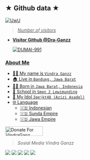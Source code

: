 ## ★ Github data ★
<p align="center">

  <a href="https://github.com/Dra-ID"><img src="http://readme-typing-svg.herokuapp.com?color=BF00FF&center=true&vCenter=true&multiline=false&lines=Follow+Github+Vindra+Ganzz+^_^" alt="UwU">
  
>
> *Number of visitors*
* **Visitor Github @Dra-Ganzz**

     ![DUMAI-991](https://komarev.com/ghpvc/?username=Dra-Ganzz&color=blue)
>

### About Me

 - 👨‍🦱 My name is `Vindra Ganzz`
 - 🏠 Live in `Bandung, Jawa Barat`
 - 👶🏻 Born in `Jawa Barat, Indonesia`
 - 🏫 School in `Smpn 2 Lewimunding`
 - 🌸 My Idol `Zeejkt48 (Azizi Asadel)`
 - 🌐 Language
   - 🇮🇩 Indonesian
   - 🇮🇩 Sunda Empire
   - 🇮🇩 Jawa Empire

<a href="https://saweria.co/donate/VindraGanzz" target="_blank"><img src="https://user-images.githubusercontent.com/26188697/180601310-e82c63e4-412b-4c36-b7b5-7ba713c80380.png" alt="Donate For VindraGanz" height="30" width="120"></a>

> *Sosial Media Vindra Ganzz*
> 
[![](https://img.shields.io/badge/Instagram-pink?logo=Instagram&logoColor=pink&labelColor=white)](https://www.instagram.com/vindradoang)
[![](https://img.shields.io/badge/Whatsapp-white?logo=Whatsapp&logoColor=Brightgreen&labelColor=white)](https://wa.me/6283809192307?text=Asalamualaikum+bang)
[![](https://img.shields.io/badge/Telegram-blue?logo=Telegram&logoColor=Brighwhite&labelColor=white)](https://t.me/@vindradoang)
[![](https://img.shields.io/badge/YouTube-white?logo=YouTube&logoColor=Brighred&labelColor=red)](https://youtube.com/@VindraGanzz)
[![](https://img.shields.io/badge/Facebook-white?logo=Facebook&logoColor=Brighblue&labelColor=blue)](https://facebook.com/@vindradoang0)<br>
